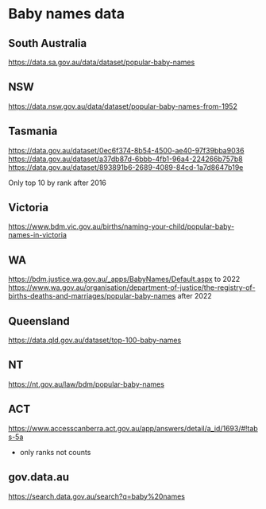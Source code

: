 # Baby names data

## South Australia
https://data.sa.gov.au/data/dataset/popular-baby-names

## NSW
https://data.nsw.gov.au/data/dataset/popular-baby-names-from-1952

## Tasmania
https://data.gov.au/dataset/0ec6f374-8b54-4500-ae40-97f39bba9036
https://data.gov.au/dataset/a37db87d-6bbb-4fb1-96a4-224266b757b8
https://data.gov.au/dataset/893891b6-2689-4089-84cd-1a7d8647b19e

Only top 10 by rank after 2016

## Victoria
https://www.bdm.vic.gov.au/births/naming-your-child/popular-baby-names-in-victoria

## WA

https://bdm.justice.wa.gov.au/_apps/BabyNames/Default.aspx to 2022
https://www.wa.gov.au/organisation/department-of-justice/the-registry-of-births-deaths-and-marriages/popular-baby-names after 2022

## Queensland
https://data.qld.gov.au/dataset/top-100-baby-names

## NT
https://nt.gov.au/law/bdm/popular-baby-names

## ACT
https://www.accesscanberra.act.gov.au/app/answers/detail/a_id/1693/#!tabs-5a

 - only ranks not counts

## gov.data.au
https://search.data.gov.au/search?q=baby%20names

